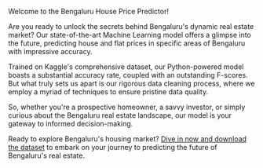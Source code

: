 Welcome to the Bengaluru House Price Predictor!

Are you ready to unlock the secrets behind Bengaluru's dynamic real estate market? Our state-of-the-art Machine Learning model offers a glimpse into the future, predicting house and flat prices in specific areas of Bengaluru with impressive accuracy.

Trained on Kaggle's comprehensive dataset, our Python-powered model boasts a substantial accuracy rate, coupled with an outstanding F-scores. But what truly sets us apart is our rigorous data cleaning process, where we employ a myriad of techniques to ensure pristine data quality.

So, whether you're a prospective homeowner, a savvy investor, or simply curious about the Bengaluru real estate landscape, our model is your gateway to informed decision-making.

Ready to explore Bengaluru's housing market? [Dive in now and download the dataset](https://www.kaggle.com/amitabhajoy/bengaluru-house-price-data) to embark on your journey to predicting the future of Bengaluru's real estate.

